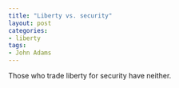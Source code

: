 ```yaml
---
title: "Liberty vs. security"
layout: post
categories:
- liberty
tags:
- John Adams
---
```


Those who trade liberty for security have neither.
